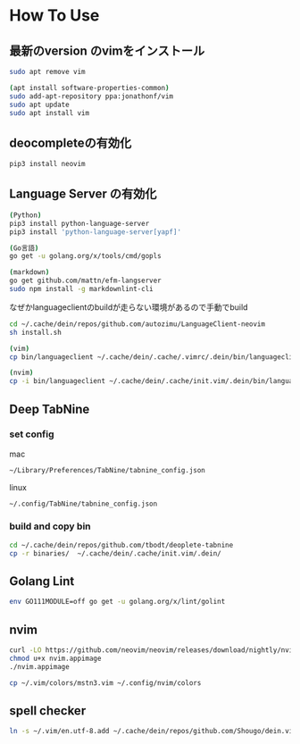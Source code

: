 # How To Use

## 最新のversion のvimをインストール

```bash
sudo apt remove vim
```

```bash
(apt install software-properties-common)
sudo add-apt-repository ppa:jonathonf/vim
sudo apt update
sudo apt install vim
```

## deocompleteの有効化

```bash
pip3 install neovim
```

## Language Server の有効化

```bash
(Python)
pip3 install python-language-server
pip3 install 'python-language-server[yapf]'

(Go言語)
go get -u golang.org/x/tools/cmd/gopls

(markdown)
go get github.com/mattn/efm-langserver
sudo npm install -g markdownlint-cli
```

なぜかlanguageclientのbuildが走らない環境があるので手動でbuild

```bash
cd ~/.cache/dein/repos/github.com/autozimu/LanguageClient-neovim
sh install.sh

(vim)
cp bin/languageclient ~/.cache/dein/.cache/.vimrc/.dein/bin/languageclient

(nvim)
cp -i bin/languageclient ~/.cache/dein/.cache/init.vim/.dein/bin/languageclient
```

## Deep TabNine

### set config

mac

```bash
~/Library/Preferences/TabNine/tabnine_config.json
```

linux

```bash
~/.config/TabNine/tabnine_config.json
```

### build and copy bin

```bash
cd ~/.cache/dein/repos/github.com/tbodt/deoplete-tabnine
cp -r binaries/  ~/.cache/dein/.cache/init.vim/.dein/
```

## Golang Lint

```bash
env GO111MODULE=off go get -u golang.org/x/lint/golint
```

## nvim

```bash
curl -LO https://github.com/neovim/neovim/releases/download/nightly/nvim.appimage
chmod u+x nvim.appimage
./nvim.appimage
```

```bash
cp ~/.vim/colors/mstn3.vim ~/.config/nvim/colors
```

## spell checker

```bash
ln -s ~/.vim/en.utf-8.add ~/.cache/dein/repos/github.com/Shougo/dein.vim/spell/en.utf-8.add
```
